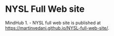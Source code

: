 # NYSL Full Web site 
MindHub 1. - NYSL full web site is published at https://martinvedani.github.io/NYSL-full-web-site/.
